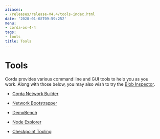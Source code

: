 ```yaml
---
aliases:
- /releases/release-V4.4/tools-index.html
date: '2020-01-08T09:59:25Z'
menu:
- corda-os-4-4
tags:
- tools
title: Tools
---
```



# Tools

Corda provides various command line and GUI tools to help you as you work. Along with those below, you may also
            wish to try the [Blob Inspector](blob-inspector.md).


* [Corda Network Builder](network-builder.md)

* [Network Bootstrapper](network-bootstrapper.md)

* [DemoBench](demobench.md)

* [Node Explorer](node-explorer.md)

* [Checkpoint Tooling](checkpoint-tooling.md)



